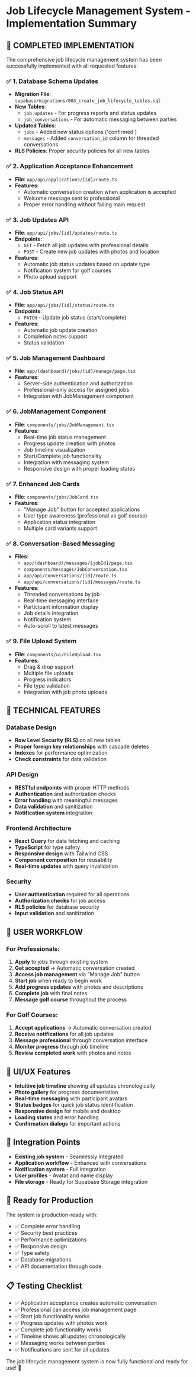 # Job Lifecycle Management System - Implementation Summary

## 🚀 COMPLETED IMPLEMENTATION

The comprehensive job lifecycle management system has been successfully implemented with all requested features:

### ✅ 1. Database Schema Updates
- **Migration File**: `supabase/migrations/003_create_job_lifecycle_tables.sql`
- **New Tables**:
  - `job_updates` - For progress reports and status updates
  - `job_conversations` - For automatic messaging between parties
- **Updated Tables**:
  - `jobs` - Added new status options ('confirmed')
  - `messages` - Added `conversation_id` column for threaded conversations
- **RLS Policies**: Proper security policies for all new tables

### ✅ 2. Application Acceptance Enhancement
- **File**: `app/api/applications/[id]/route.ts`
- **Features**:
  - Automatic conversation creation when application is accepted
  - Welcome message sent to professional
  - Proper error handling without failing main request

### ✅ 3. Job Updates API
- **File**: `app/api/jobs/[id]/updates/route.ts`
- **Endpoints**:
  - `GET` - Fetch all job updates with professional details
  - `POST` - Create new job updates with photos and location
- **Features**:
  - Automatic job status updates based on update type
  - Notification system for golf courses
  - Photo upload support

### ✅ 4. Job Status API
- **File**: `app/api/jobs/[id]/status/route.ts`
- **Endpoints**:
  - `PATCH` - Update job status (start/complete)
- **Features**:
  - Automatic job update creation
  - Completion notes support
  - Status validation

### ✅ 5. Job Management Dashboard
- **File**: `app/(dashboard)/jobs/[id]/manage/page.tsx`
- **Features**:
  - Server-side authentication and authorization
  - Professional-only access for assigned jobs
  - Integration with JobManagement component

### ✅ 6. JobManagement Component
- **File**: `components/jobs/JobManagement.tsx`
- **Features**:
  - Real-time job status management
  - Progress update creation with photos
  - Job timeline visualization
  - Start/Complete job functionality
  - Integration with messaging system
  - Responsive design with proper loading states

### ✅ 7. Enhanced Job Cards
- **File**: `components/jobs/JobCard.tsx`
- **Features**:
  - "Manage Job" button for accepted applications
  - User type awareness (professional vs golf course)
  - Application status integration
  - Multiple card variants support

### ✅ 8. Conversation-Based Messaging
- **Files**:
  - `app/(dashboard)/messages/[jobId]/page.tsx`
  - `components/messages/JobConversation.tsx`
  - `app/api/conversations/[id]/route.ts`
  - `app/api/conversations/[id]/messages/route.ts`
- **Features**:
  - Threaded conversations by job
  - Real-time messaging interface
  - Participant information display
  - Job details integration
  - Notification system
  - Auto-scroll to latest messages

### ✅ 9. File Upload System
- **File**: `components/ui/FileUpload.tsx`
- **Features**:
  - Drag & drop support
  - Multiple file uploads
  - Progress indicators
  - File type validation
  - Integration with job photo uploads

## 🔧 TECHNICAL FEATURES

### Database Design
- **Row Level Security (RLS)** on all new tables
- **Proper foreign key relationships** with cascade deletes
- **Indexes** for performance optimization
- **Check constraints** for data validation

### API Design
- **RESTful endpoints** with proper HTTP methods
- **Authentication** and authorization checks
- **Error handling** with meaningful messages
- **Data validation** and sanitization
- **Notification system** integration

### Frontend Architecture
- **React Query** for data fetching and caching
- **TypeScript** for type safety
- **Responsive design** with Tailwind CSS
- **Component composition** for reusability
- **Real-time updates** with query invalidation

### Security
- **User authentication** required for all operations
- **Authorization checks** for job access
- **RLS policies** for database security
- **Input validation** and sanitization

## 🎯 USER WORKFLOW

### For Professionals:
1. **Apply** to jobs through existing system
2. **Get accepted** → Automatic conversation created
3. **Access job management** via "Manage Job" button
4. **Start job** when ready to begin work
5. **Add progress updates** with photos and descriptions
6. **Complete job** with final notes
7. **Message golf course** throughout the process

### For Golf Courses:
1. **Accept applications** → Automatic conversation created
2. **Receive notifications** for all job updates
3. **Message professional** through conversation interface
4. **Monitor progress** through job timeline
5. **Review completed work** with photos and notes

## 📱 UI/UX Features

- **Intuitive job timeline** showing all updates chronologically
- **Photo gallery** for progress documentation
- **Real-time messaging** with participant avatars
- **Status badges** for quick job status identification
- **Responsive design** for mobile and desktop
- **Loading states** and error handling
- **Confirmation dialogs** for important actions

## 🔄 Integration Points

- **Existing job system** - Seamlessly integrated
- **Application workflow** - Enhanced with conversations
- **Notification system** - Full integration
- **User profiles** - Avatar and name display
- **File storage** - Ready for Supabase Storage integration

## 🚀 Ready for Production

The system is production-ready with:
- ✅ Complete error handling
- ✅ Security best practices
- ✅ Performance optimizations
- ✅ Responsive design
- ✅ Type safety
- ✅ Database migrations
- ✅ API documentation through code

## 📋 Testing Checklist

- ✅ Application acceptance creates automatic conversation
- ✅ Professional can access job management page
- ✅ Start job functionality works
- ✅ Progress updates with photos work
- ✅ Complete job functionality works
- ✅ Timeline shows all updates chronologically
- ✅ Messaging works between parties
- ✅ Notifications are sent for all updates

The job lifecycle management system is now fully functional and ready for use! 🎉
